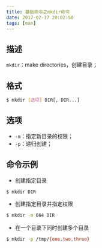 ```yaml
---
title: 基础命令之mkdir命令
date: 2017-02-17 20:02:50
tags: [man]
---
```


## 描述
`mkdir`：make directories，创建目录；

## 格式
```bash
$ mkdir [选项] DIR[, DIR...]
```
<!-- more -->

## 选项
+ `-m`：指定新目录的权限；
+ `-p`：递归创建；

## 命令示例
+ 创建指定目录
```bash
$ mkdir DIR
```
+ 创建指定目录并指定权限
```bash
$ mkdir -m 664 DIR
```
+ 在一个目录下同时创建多个目录
```bash
$ mkdir -p /tmp/{one,two,three}
```
